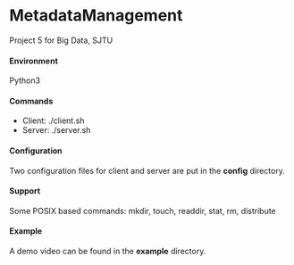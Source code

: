 # MetadataManagement
Project 5 for Big Data, SJTU



#### Environment

Python3

#### Commands

* Client: ./client.sh
* Server: ./server.sh

#### Configuration

Two configuration files for client and server are put in the **config** directory.

#### Support

Some POSIX based commands: mkdir, touch, readdir, stat, rm, distribute

#### Example

A demo video can be found in the **example** directory.



